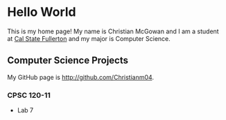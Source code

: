 # Hello World

This is my home page! My name is Christian McGowan and I am a student at [Cal State Fullerton](http://www.fullerton.edu/) and my major is Computer Science.

## Computer Science Projects

My GitHub page is http://github.com/Christianm04.

### CPSC 120-11

* Lab 7
